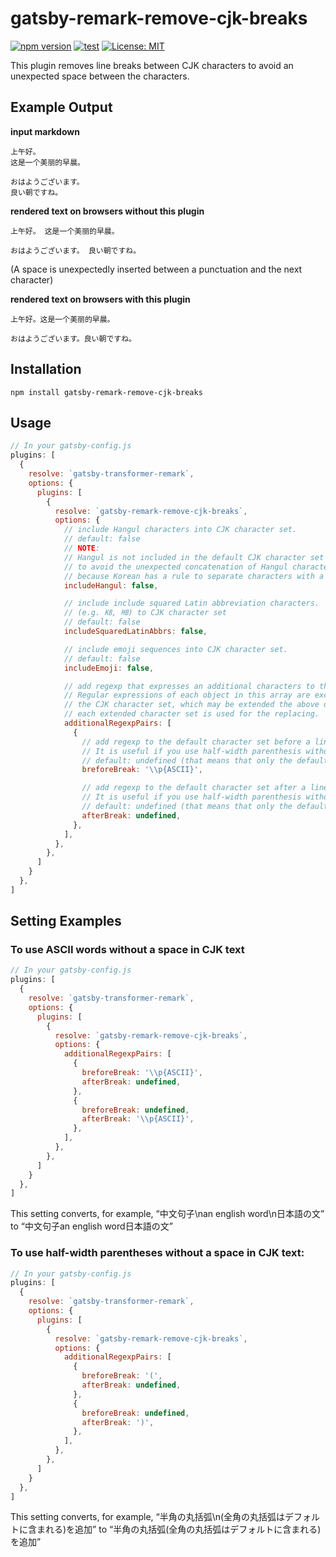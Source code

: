 # gatsby-remark-remove-cjk-breaks

[![npm version](https://badge.fury.io/js/gatsby-remark-remove-cjk-breaks.svg)](https://badge.fury.io/js/gatsby-remark-remove-cjk-breaks)
[![test](https://github.com/blyoa/gatsby-remark-remove-cjk-breaks/actions/workflows/node.js.yml/badge.svg)](https://github.com/blyoa/gatsby-remark-remove-cjk-breaks/actions/workflows/node.js.yml)
[![License: MIT](https://img.shields.io/badge/License-MIT-blue.svg)](https://https://github.com/blyoa/gatsby-remark-remove-cjk-breaks/blob/main/LICENSE)


This plugin removes line breaks between CJK characters to avoid an unexpected space between the characters.

## Example Output

**input markdown**

```
上午好。
这是一个美丽的早晨。

おはようございます。
良い朝ですね。
```

**rendered text on browsers without this plugin**
```
上午好。 这是一个美丽的早晨。

おはようございます。 良い朝ですね。
```
(A space is unexpectedly inserted between a punctuation and the next character)


**rendered text on browsers with this plugin**
```
上午好。这是一个美丽的早晨。

おはようございます。良い朝ですね。
```

## Installation

```
npm install gatsby-remark-remove-cjk-breaks
```

## Usage

```js
// In your gatsby-config.js
plugins: [
  {
    resolve: `gatsby-transformer-remark`,
    options: {
      plugins: [
        {
          resolve: `gatsby-remark-remove-cjk-breaks`,
          options: {
            // include Hangul characters into CJK character set.
            // default: false
            // NOTE:
            // Hangul is not included in the default CJK character set
            // to avoid the unexpected concatenation of Hangul characters
            // because Korean has a rule to separate characters with a space.
            includeHangul: false,

            // include include squared Latin abbreviation characters.
            // (e.g. ㎅, ㎆) to CJK character set
            // default: false
            includeSquaredLatinAbbrs: false,

            // include emoji sequences into CJK character set.
            // default: false
            includeEmoji: false,

            // add regexp that expresses an additional characters to the default character set.
            // Regular expressions of each object in this array are exclusively added to
            // the CJK character set, which may be extended the above options, and
            // each extended character set is used for the replacing.
            additionalRegexpPairs: [
              {
                // add regexp to the default character set before a line break.
                // It is useful if you use half-width parenthesis without a space n CJK text.
                // default: undefined (that means that only the default character set is used)
                breforeBreak: '\\p{ASCII}',

                // add regexp to the default character set after a line break.
                // It is useful if you use half-width parenthesis without a space in CJK text.
                // default: undefined (that means that only the default character set is used)
                afterBreak: undefined,
              },
            ],
          },
        },
      ]
    }
  },
]
```


## Setting Examples

### To use ASCII words without a space in CJK text

```js
// In your gatsby-config.js
plugins: [
  {
    resolve: `gatsby-transformer-remark`,
    options: {
      plugins: [
        {
          resolve: `gatsby-remark-remove-cjk-breaks`,
          options: {
            additionalRegexpPairs: [
              {
                breforeBreak: '\\p{ASCII}',
                afterBreak: undefined,
              },
              {
                breforeBreak: undefined,
                afterBreak: '\\p{ASCII}',
              },
            ],
          },
        },
      ]
    }
  },
]
```

This setting converts, for example,
“中文句子\nan english word\n日本語の文” to
“中文句子an english word日本語の文”


### To use half-width parentheses without a space in CJK text:
```js
// In your gatsby-config.js
plugins: [
  {
    resolve: `gatsby-transformer-remark`,
    options: {
      plugins: [
        {
          resolve: `gatsby-remark-remove-cjk-breaks`,
          options: {
            additionalRegexpPairs: [
              {
                breforeBreak: '(',
                afterBreak: undefined,
              },
              {
                breforeBreak: undefined,
                afterBreak: ')',
              },
            ],
          },
        },
      ]
    }
  },
]
```

This setting converts, for example,
“半角の丸括弧\n(全角の丸括弧はデフォルトに含まれる)を追加” to
“半角の丸括弧(全角の丸括弧はデフォルトに含まれる)を追加”

